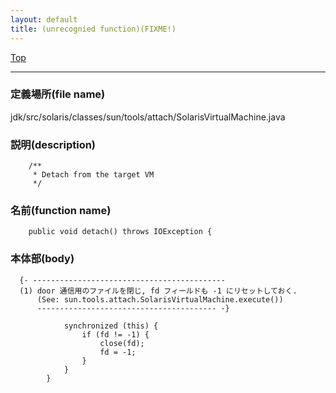 ```yaml
---
layout: default
title: (unrecognied function)(FIXME!)
---
```

[Top](../index.html)

--- 
### 定義場所(file name)
jdk/src/solaris/classes/sun/tools/attach/SolarisVirtualMachine.java
### 説明(description)

```
    /**
     * Detach from the target VM
     */
```

### 名前(function name)
```
    public void detach() throws IOException {
```

### 本体部(body)
```
  {- -------------------------------------------
  (1) door 通信用のファイルを閉じ, fd フィールドも -1 にリセットしておく.
      (See: sun.tools.attach.SolarisVirtualMachine.execute())
      ---------------------------------------- -}

	        synchronized (this) {
	            if (fd != -1) {
	                close(fd);
	                fd = -1;
	            }
	        }
	    }
	
```


